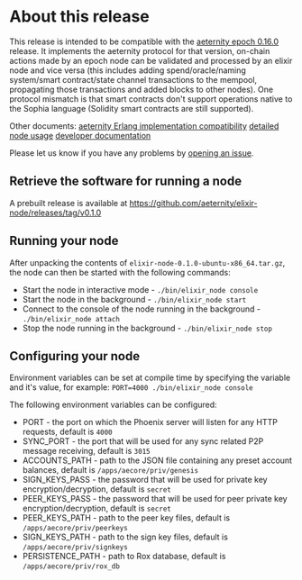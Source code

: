 # About this release
This release is intended to be compatible with the [aeternity epoch 0.16.0](https://github.com/aeternity/epoch/releases/tag/v0.16.0) release. It implements the aeternity protocol for that version, on-chain actions made by an epoch node can be validated and processed by an elixir node and vice versa (this includes adding spend/oracle/naming system/smart contract/state channel transactions to the mempool, propagating those transactions and added blocks to other nodes). One protocol mismatch is that smart contracts don't support operations native to the Sophia language (Solidity smart contracts are still supported).

Other documents:
[aeternity Erlang implementation compatibility](https://github.com/aeternity/elixir-node/blob/master/docs/aeternity-erlang-compatibility.md)
[detailed node usage](https://github.com/aeternity/elixir-node/blob/master/docs/detailed-usage.md)
[developer documentation](https://github.com/aeternity/elixir-node/blob/master/docs/developer-docs.md)

Please let us know if you have any problems by [opening an issue](https://github.com/aeternity/elixir-node/issues).

## Retrieve the software for running a node
A prebuilt release is available at https://github.com/aeternity/elixir-node/releases/tag/v0.1.0
## Running your node
After unpacking the contents of `elixir-node-0.1.0-ubuntu-x86_64.tar.gz`, the node can then be started with the following commands:

* Start the node in interactive mode - `./bin/elixir_node console`
* Start the node in the background - `./bin/elixir_node start`
* Connect to the console of the node running in the background - `./bin/elixir_node attach`
* Stop the node running in the background - `./bin/elixir_node stop`
## Configuring your node
Environment variables can be set at compile time by specifying the variable and it's value, for example:
`PORT=4000 ./bin/elixir_node console`

The following environment variables can be configured:
* PORT - the port on which the Phoenix server will listen for any HTTP requests, default is `4000`
* SYNC_PORT - the port that will be used for any sync related P2P message receiving, default is `3015`
* ACCOUNTS_PATH - path to the JSON file containing any preset account balances, default is `/apps/aecore/priv/genesis`
* SIGN_KEYS_PASS - the password that will be used for private key encryption/decryption, default is `secret`
* PEER_KEYS_PASS - the password that will be used for peer private key encryption/decryption, default is `secret`
* PEER_KEYS_PATH - path to the peer key files, default is `/apps/aecore/priv/peerkeys`
* SIGN_KEYS_PATH - path to the sign key files, default is `/apps/aecore/priv/signkeys`
* PERSISTENCE_PATH - path to Rox database, default is `/apps/aecore/priv/rox_db`
